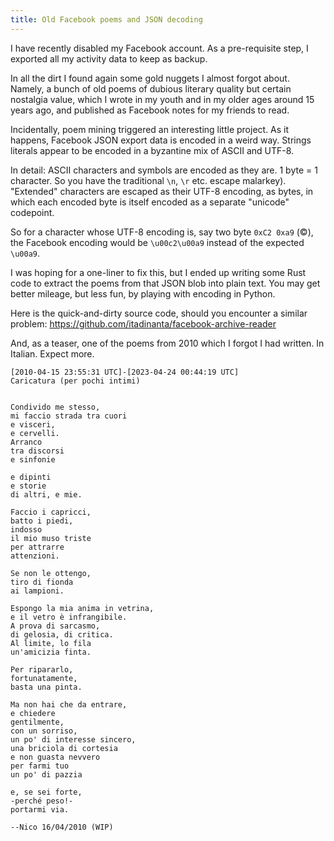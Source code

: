 ```yaml
---
title: Old Facebook poems and JSON decoding
---
```


I have recently disabled my Facebook account. As a pre-requisite step, I exported all my activity data to keep as backup.

In all the dirt I found again some gold nuggets I almost forgot about. Namely, a bunch of old poems of dubious literary
quality but certain nostalgia value, which I wrote in my youth and in my older ages around 15 years ago, and published
as Facebook notes for my friends to read.

Incidentally, poem mining triggered an interesting little project. As it happens, Facebook JSON export data is encoded
in a weird way. Strings literals appear to be encoded in a byzantine mix of ASCII and UTF-8.

In detail: ASCII characters and symbols are encoded as they are. 1 byte = 1 character. So you have the traditional `\n`,
`\r` etc. escape malarkey). "Extended" characters are escaped as their UTF-8 encoding, as bytes, in which each encoded
byte is itself encoded as a separate "unicode" codepoint.

So for a character whose UTF-8 encoding is, say two byte `0xC2 0xa9` (&copy;), the Facebook encoding would be
`\u00c2\u00a9` instead of the expected `\u00a9`.

I was hoping for a one-liner to fix this, but I ended up writing some Rust code to extract the poems from that JSON blob
into plain text. You may get better mileage, but less fun, by playing with encoding in Python.

Here is the quick-and-dirty source code, should you encounter a similar problem:
https://github.com/itadinanta/facebook-archive-reader

And, as a teaser, one of the poems from 2010 which I forgot I had written. In Italian. Expect more.

```
[2010-04-15 23:55:31 UTC]-[2023-04-24 00:44:19 UTC]
Caricatura (per pochi intimi)


Condivido me stesso,
mi faccio strada tra cuori
e visceri,
e cervelli.
Arranco
tra discorsi
e sinfonie

e dipinti
e storie
di altri, e mie.

Faccio i capricci,
batto i piedi,
indosso
il mio muso triste
per attrarre
attenzioni.

Se non le ottengo,
tiro di fionda
ai lampioni.

Espongo la mia anima in vetrina,
e il vetro è infrangibile.
A prova di sarcasmo,
di gelosia, di critica.
Al limite, lo fila
un'amicizia finta.

Per ripararlo,
fortunatamente,
basta una pinta.

Ma non hai che da entrare,
e chiedere
gentilmente,
con un sorriso,
un po' di interesse sincero,
una briciola di cortesia
e non guasta nevvero
per farmi tuo
un po' di pazzia

e, se sei forte,
-perché peso!-
portarmi via.

--Nico 16/04/2010 (WIP)
```

